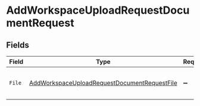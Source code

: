 # AddWorkspaceUploadRequestDocumentRequest


## Fields

| Field                                                                                                                   | Type                                                                                                                    | Required                                                                                                                | Description                                                                                                             |
| ----------------------------------------------------------------------------------------------------------------------- | ----------------------------------------------------------------------------------------------------------------------- | ----------------------------------------------------------------------------------------------------------------------- | ----------------------------------------------------------------------------------------------------------------------- |
| `File`                                                                                                                  | [AddWorkspaceUploadRequestDocumentRequestFile](../../Models/Components/AddWorkspaceUploadRequestDocumentRequestFile.md) | :heavy_minus_sign:                                                                                                      | The file within the multipart/form-data                                                                                 |